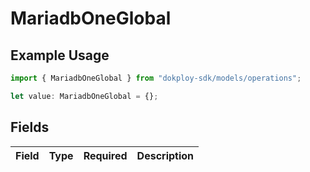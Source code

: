 # MariadbOneGlobal

## Example Usage

```typescript
import { MariadbOneGlobal } from "dokploy-sdk/models/operations";

let value: MariadbOneGlobal = {};
```

## Fields

| Field       | Type        | Required    | Description |
| ----------- | ----------- | ----------- | ----------- |